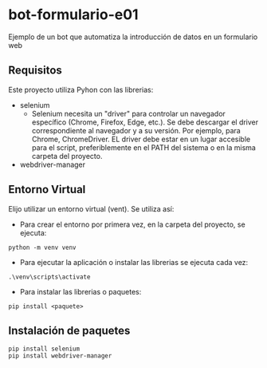 # bot-formulario-e01
Ejemplo de un bot que automatiza la introducción de datos en un formulario web

## Requisitos
Este proyecto utiliza Pyhon con las librerias: 

- selenium
  - Selenium necesita un "driver" para controlar un navegador específico (Chrome, Firefox, Edge, etc.). Se debe descargar el driver correspondiente al navegador y a su versión. Por ejemplo, para Chrome, ChromeDriver. EL driver debe estar en un lugar accesible para el script, preferiblemente en el PATH del sistema o en la misma carpeta del proyecto.
- webdriver-manager

    
## Entorno Virtual
Elijo utilizar un entorno virtual (vent). Se utiliza así:
- Para crear el entorno por primera vez, en la carpeta del proyecto, se ejecuta:
~~~
python -m venv venv
~~~
- Para ejecutar la aplicación o instalar las librerias se ejecuta cada vez:
~~~
.\venv\scripts\activate
~~~
- Para instalar las librerias o paquetes:
~~~
pip install <paquete>
~~~

## Instalación de paquetes
~~~
pip install selenium
pip install webdriver-manager
~~~

